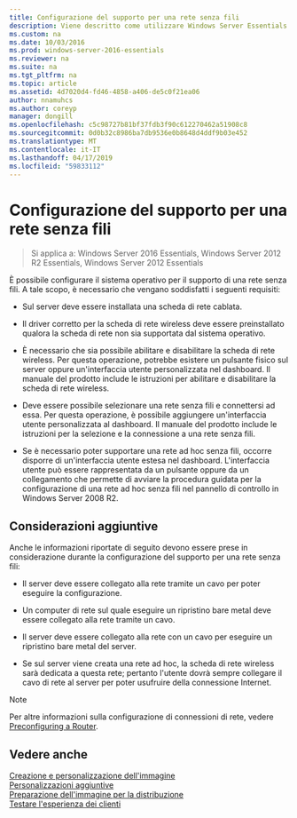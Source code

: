 ```yaml
---
title: Configurazione del supporto per una rete senza fili
description: Viene descritto come utilizzare Windows Server Essentials
ms.custom: na
ms.date: 10/03/2016
ms.prod: windows-server-2016-essentials
ms.reviewer: na
ms.suite: na
ms.tgt_pltfrm: na
ms.topic: article
ms.assetid: 4d7020d4-fd46-4858-a406-de5c0f21ea06
author: nnamuhcs
ms.author: coreyp
manager: dongill
ms.openlocfilehash: c5c98727b81bf37fdb3f90c612270462a51908c8
ms.sourcegitcommit: 0d0b32c8986ba7db9536e0b8648d4ddf9b03e452
ms.translationtype: MT
ms.contentlocale: it-IT
ms.lasthandoff: 04/17/2019
ms.locfileid: "59833112"
---
```

# <a name="configure-support-for-a-wireless-network"></a>Configurazione del supporto per una rete senza fili

>Si applica a: Windows Server 2016 Essentials, Windows Server 2012 R2 Essentials, Windows Server 2012 Essentials

È possibile configurare il sistema operativo per il supporto di una rete senza fili. A tale scopo, è necessario che vengano soddisfatti i seguenti requisiti:  
  
-   Sul server deve essere installata una scheda di rete cablata.  
  
-   Il driver corretto per la scheda di rete wireless deve essere preinstallato qualora la scheda di rete non sia supportata dal sistema operativo.  
  
-   È necessario che sia possibile abilitare e disabilitare la scheda di rete wireless. Per questa operazione, potrebbe esistere un pulsante fisico sul server oppure un'interfaccia utente personalizzata nel dashboard. Il manuale del prodotto include le istruzioni per abilitare e disabilitare la scheda di rete wireless.  
  
-   Deve essere possibile selezionare una rete senza fili e connettersi ad essa. Per questa operazione, è possibile aggiungere un'interfaccia utente personalizzata al dashboard. Il manuale del prodotto include le istruzioni per la selezione e la connessione a una rete senza fili.  
  
-   Se è necessario poter supportare una rete ad hoc senza fili, occorre disporre di un'interfaccia utente estesa nel dashboard. L'interfaccia utente può essere rappresentata da un pulsante oppure da un collegamento che permette di avviare la procedura guidata per la configurazione di una rete ad hoc senza fili nel pannello di controllo in Windows Server 2008 R2.  
  
## <a name="additional-considerations"></a>Considerazioni aggiuntive  
 Anche le informazioni riportate di seguito devono essere prese in considerazione durante la configurazione del supporto per una rete senza fili:  
  
-   Il server deve essere collegato alla rete tramite un cavo per poter eseguire la configurazione.  
  
-   Un computer di rete sul quale eseguire un ripristino bare metal deve essere collegato alla rete tramite un cavo.  
  
-   Il server deve essere collegato alla rete con un cavo per eseguire un ripristino bare metal del server.  
  
-   Se sul server viene creata una rete ad hoc, la scheda di rete wireless sarà dedicata a questa rete; pertanto l'utente dovrà sempre collegare il cavo di rete al server per poter usufruire della connessione Internet.  
  
> [!NOTE]
>  Per altre informazioni sulla configurazione di connessioni di rete, vedere [Preconfiguring a Router](Preconfiguring-a-Router.md).  
  
## <a name="see-also"></a>Vedere anche  
 [Creazione e personalizzazione dell'immagine](Creating-and-Customizing-the-Image.md)   
 [Personalizzazioni aggiuntive](Additional-Customizations.md)   
 [Preparazione dell'immagine per la distribuzione](Preparing-the-Image-for-Deployment.md)   
 [Testare l'esperienza dei clienti](Testing-the-Customer-Experience.md)